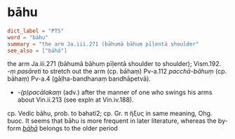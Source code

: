 # bāhu

``` toml
dict_label = "PTS"
word = "bāhu"
summary = "the arm Ja.iii.271 (bāhumā bāhuṃ pīḷentā shoulder"
see_also = ["bāhā"]
```

the arm Ja.iii.271 (bāhumā bāhuṃ pīḷentā shoulder to shoulder); Vism.192. *\-ṃ pasāreti* to stretch out the arm (cp. bāhaṃ) Pv\-a.112 *pacchā\-bāhuṃ* (cp. bāhaṃ) Pv\-a.4 (gāḷha\-bandhanaṃ bandhāpetvā).

* *\-(p)pacālakaṃ* (adv.) after the manner of one who swings his arms about Vin.ii.213 (see expln at Vin.iv.188).

cp. Vedic bāhu, prob. to bahati2; cp. Gr. π ̈ηξυς in same meaning, Ohg. buoc. It seems that bāhu is more frequent in later literature, whereas the by\-form *[bāhā](bāhā.md)* belongs to the older period

